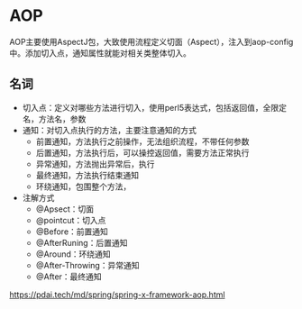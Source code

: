 # AOP
AOP主要使用AspectJ包，大致使用流程定义切面（Aspect），注入到aop-config中。添加切入点，通知属性就能对相关类整体切入。
## 名词
+ 切入点：定义对哪些方法进行切入，使用perl5表达式，包括返回值，全限定名，方法名，参数
+ 通知：对切入点执行的方法，主要注意通知的方式
    + 前置通知，方法执行之前操作，无法组织流程，不带任何参数
    + 后置通知，方法执行后，可以操控返回值，需要方法正常执行
    + 异常通知，方法抛出异常后，执行
    + 最终通知，方法执行结束通知
    + 环绕通知，包围整个方法，
+ 注解方式
    + @Apsect：切面
    + @pointcut：切入点
    + @Before：前置通知
    + @AfterRuning：后置通知
    + @Around：环绕通知
    + @After-Throwing：异常通知
    + @After：最终通知

https://pdai.tech/md/spring/spring-x-framework-aop.html